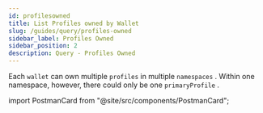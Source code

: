 ```yaml
---
id: profilesowned
title: List Profiles owned by Wallet
slug: /guides/query/profiles-owned
sidebar_label: Profiles Owned
sidebar_position: 2
description: Query - Profiles Owned
---
```


Each `wallet` can own multiple `profiles` in multiple `namespaces` . Within one namespace, however, there could only be one `primaryProfile` .

import PostmanCard from "@site/src/components/PostmanCard";

<PostmanCard 
  queryURL="https://www.postman.com/cyberconnect-v2/workspace/cyberconnect-v2/request/20133006-30c15593-03f5-4ba6-b9b0-8d9558e714a2"
  exampleURL="https://www.postman.com/cyberconnect-v2/workspace/cyberconnect-v2/example/20133006-854f283c-4e36-4b23-9776-8e40b3da91fb"
/>
